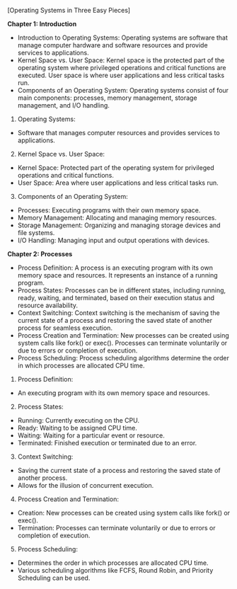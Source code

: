 [Operating Systems in Three Easy Pieces]

**Chapter 1: Introduction**
- Introduction to Operating Systems: Operating systems are software that manage computer hardware and software resources and provide services to applications.
- Kernel Space vs. User Space: Kernel space is the protected part of the operating system where privileged operations and critical functions are executed. User space is where user applications and less critical tasks run.
- Components of an Operating System: Operating systems consist of four main components: processes, memory management, storage management, and I/O handling.

1. Operating Systems:
- Software that manages computer resources and provides services to applications.

2. Kernel Space vs. User Space:
- Kernel Space: Protected part of the operating system for privileged operations and critical functions.
- User Space: Area where user applications and less critical tasks run.

3. Components of an Operating System:
- Processes: Executing programs with their own memory space.
- Memory Management: Allocating and managing memory resources.
- Storage Management: Organizing and managing storage devices and file systems.
- I/O Handling: Managing input and output operations with devices.

**Chapter 2: Processes**
- Process Definition: A process is an executing program with its own memory space and resources. It represents an instance of a running program.
- Process States: Processes can be in different states, including running, ready, waiting, and terminated, based on their execution status and resource availability.
- Context Switching: Context switching is the mechanism of saving the current state of a process and restoring the saved state of another process for seamless execution.
- Process Creation and Termination: New processes can be created using system calls like fork() or exec(). Processes can terminate voluntarily or due to errors or completion of execution.
- Process Scheduling: Process scheduling algorithms determine the order in which processes are allocated CPU time.

1. Process Definition:
- An executing program with its own memory space and resources.

2. Process States:
- Running: Currently executing on the CPU.
- Ready: Waiting to be assigned CPU time.
- Waiting: Waiting for a particular event or resource.
- Terminated: Finished execution or terminated due to an error.

3. Context Switching:
- Saving the current state of a process and restoring the saved state of another process.
- Allows for the illusion of concurrent execution.

4. Process Creation and Termination:
- Creation: New processes can be created using system calls like fork() or exec().
- Termination: Processes can terminate voluntarily or due to errors or completion of execution.

5. Process Scheduling:
- Determines the order in which processes are allocated CPU time.
- Various scheduling algorithms like FCFS, Round Robin, and Priority Scheduling can be used.
